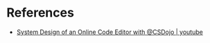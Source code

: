 # References

- [System Design of an Online Code Editor with @CSDojo | youtube](https://www.youtube.com/watch?v=07jkn4jUtso)
